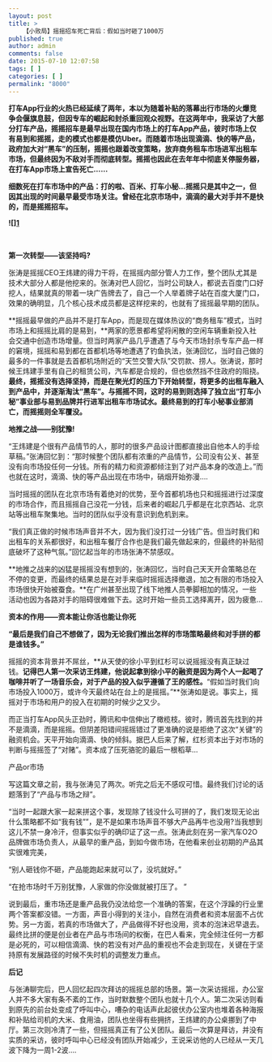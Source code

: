 ```yaml
---
layout: post
title: >
    【小败局】摇摇招车死亡背后：假如当时砸了1000万
published: true
author: admin
comments: false
date: 2015-07-10 12:07:58
tags: [ ]
categories: [ ]
permalink: "8000"
---
```

**打车App行业的火热已经延续了两年，本以为随着补贴的落幕出行市场的火爆竞争会偃旗息鼓，但因专车的崛起和封杀重回观众视野。在这两年中，我采访了大部分打车产品，摇摇招车是最早出现在国内市场上的打车App产品，彼时市场上仅有易到和摇摇，走的模式也都是模仿Uber。而随着市场出现滴滴、快的等产品，政府加大对“黑车”的压制，摇摇也跟着改变策略，放弃商务租车市场进军出租车市场，但最终因为不敌对手而彻底转型。摇摇也因此在去年年中彻底关停服务器，在打车App市场上宣告死亡&#8230;&#8230;**

**细数死在打车市场中的产品：打的啦、百米、打车小秘&#8230;摇摇只是其中之一，但因其出现的时间最早最受市场关注。曾经在北京市场中，滴滴的最大对手并不是快的，而是摇摇招车。**

**![\][1]**

&nbsp;

**第一次转型——该坚持吗?**

张涛是摇摇CEO王炜建的得力干将，在摇摇内部分管人力工作，整个团队尤其是技术大部分人都是他挖来的。张涛对巴人回忆，当时公司缺人，都说去百度门口好挖人，结果就真的带着一块广告牌去了，自己一个人举着牌子站在百度大厦门口，效果的确明显，几个核心技术成员都是这样挖来的，也就有了摇摇最早期的团队。

**摇摇最早做的产品并不是打车App，而是现在媒体热议的“商务租车”模式，当时市场上和摇摇比肩的是易到，**两家的愿景都希望将闲散的空闲车辆重新投入社会交通中创造市场增量。但当时两家产品几乎遭遇了与今天市场封杀专车产品一样的窘境，摇摇和易到都在首都机场等地遭遇了钓鱼执法，张涛回忆，当时自己做的最多的一件事就是去首都机场附近的“天竺交警大队”交罚款、捞人。张涛说，那时候王炜建手里有自己的租赁公司，汽车都是合规的，但也依然挡不住政府的阻挠。**最终，摇摇没有选择坚持，而是在聚光灯的压力下开始转型，将更多的出租车融入到产品中，并逐渐淘汰“黑车”。与摇摇不同，这时的易到则选择了独立出“打车小秘”事业部与易到品牌并行进军出租车市场试水。最终易到的打车小秘事业部消亡，而摇摇则全军覆没。**

**地推之战——别犹豫!**

“王炜建是个很有产品情节的人，那时的很多产品设计图都直接出自他本人的手绘草稿。”张涛回忆到：“那时候整个团队都有浓重的产品情节，公司没有公关、甚至没有向市场投任何一分钱。所有的精力和资源都倾注到了对产品本身的改造上。”而也就在这时，滴滴、快的等产品出现在市场中，硝烟开始弥漫&#8230;.

当时摇摇的团队在北京市场有着绝对的优势，至今首都机场也只和摇摇进行过深度的市场合作，而且摇摇自己没花一分钱，后来者的崛起几乎都是在北京西站、北京站等出租车聚集地。当时的团队似乎没有意识到危机到来。

“我们真正做的时候市场声音并不大，因为我们没打过一分钱广告。但当时我们和出租车的关系都很好，和出租车餐厅合作也是我们最先做起来的，但最终的补贴彻底破坏了这种气氛。”回忆起当年的市场张涛不禁感叹。

**地推之战来的凶猛是摇摇没有想到的，张涛回忆，当时自己天天开会策略总在不停的变更，而最终的结果总是在对手来临时摇摇选择撤退，加之有限的市场投入市场很快开始被蚕食。**在广州甚至出现了线下地推人员拳脚相加的情况，一些活动也因为各路对手的阻碍很难做下去。这时开始一些员工选择离开，因为疲惫&#8230;

**资本的作用——资本能让你活也能让你死**

**“最后是我们自己不想做了，因为无论我们推出怎样的市场策略最终和对手拼的都是谁钱多。”**

摇摇的资本背景并不屌丝，**从天使的徐小平到红杉可以说摇摇没有真正缺过钱。**记得巴人第一次采访王炜建，他说起拿到徐小平的融资是因为两个人一起喝了咖啡并听了一场音乐会，对于产品的投入似乎遵循了王的感性。**“假如当时我们向市场投入1000万，或许今天最终站在台上的是摇摇。”**张涛如是说。事实上，摇摇对于市场和用户的投入在初期的时候少之又少。

而正当打车App风头正劲时，腾讯和中信伸出了橄榄枝。彼时，腾讯首先找到的并不是滴滴，而是摇摇。但阴差阳错间摇摇错过了更准确的说是拒绝了这次“关键”的融资机会。天平开始向滴滴、快的倾斜。据巴人后来了解，红杉资本出于对市场的判断与摇摇签了“对赌”。资本成了压死骆驼的最后一根稻草&#8230;

产品or市场

写这篇文章之前，我与张涛见了两次。听完之后无不感叹可惜。最终我们讨论的话题落到了“产品与市场之辩”。

“当时一起跟大家一起来拼这个事，发现除了钱没什么可拼的了，我们发现无论出什么策略都不如“我有钱””，是不是如果市场声音不够大产品再牛也没用?当我想到这儿不禁一身冷汗，但事实似乎的确印证了这一点。张涛此刻在另一家汽车O2O品牌做市场负责人，从最早的重产品，到如今做市场，在他看来创业初期的产品其实很难完美，

“别人砸钱你不砸，产品能跑起来就可以了，没坑就好。”

“在抢市场时千万别犹豫，人家做的你没做就被打压了。 ”

说到最后，重市场还是重产品我仍没法给您一个准确的答案，在这个浮躁的行业里两个答案都没错。一方面，声音小得到的关注小，自然在消费者和资本层面不占优势。另一方面，若真的市场做大了，产品做得不好也没用，资本的泡沫迟早退去。最终比拼的便是创业者在产品与市场间的权衡，在巴人看来，完全倾注任何一方都是必死的，可以相信滴滴、快的若没有对产品的重视也不会走到现在，关键在于坚持原有发展路径的时候不失时机的调整发力重点。

**后记**

与张涛聊完后，巴人回忆起四次拜访的摇摇总部的场景。第一次采访摇摇，办公室人并不多大家有条不紊的工作，当时默数整个团队也就十几个人。第二次采访则看到原先的前台处变成了呼叫中心，嘈杂的电话声此起彼伏办公室内也堆着各种海报和补贴给司机的大米、食用油，团队也坐得有些拥挤，王炜建的办公桌挪到了中厅。第三次则冷清了一些，但摇摇真正有了公关团队。最后一次算是拜访，并没有实质的采访，彼时呼叫中心已经没有团队开始减少，王说采访他的人已经从一天几波下降为一周1-2波&#8230;.

 [1]: http://yongz.com/yz/wp-content/uploads/2015/07/f95fdeb78cb5874f4183d146535d1aab.jpg